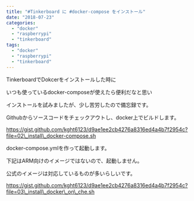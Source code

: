 ```yaml
---
title: "#Tinkerboard に #docker-compose をインストール"
date: "2018-07-23"
categories: 
  - "docker"
  - "raspberrypi"
  - "tinkerboard"
tags: 
  - "docker"
  - "raspberrypi"
  - "tinkerboard"
---
```


TinkerboardでDokcerをインストールした時に

いつも使っているdocker-composeが使えたら便利だなと思い

インストールを試みましたが、少し苦労したので備忘録です。

Githubからソースコードをチェックアウトし、docker上でビルドします。

https://gist.github.com/kght6123/d9ae1ee2cb4276a8316ed4a4b7f2954c?file=02\_install\_docker-compose.sh

docker-compose.ymlを作って起動します。

下記はARM向けのイメージではないので、起動しません。

公式のイメージは対応しているものが多いらしいです。

https://gist.github.com/kght6123/d9ae1ee2cb4276a8316ed4a4b7f2954c?file=03\_install\_docker\_on\_che.sh
